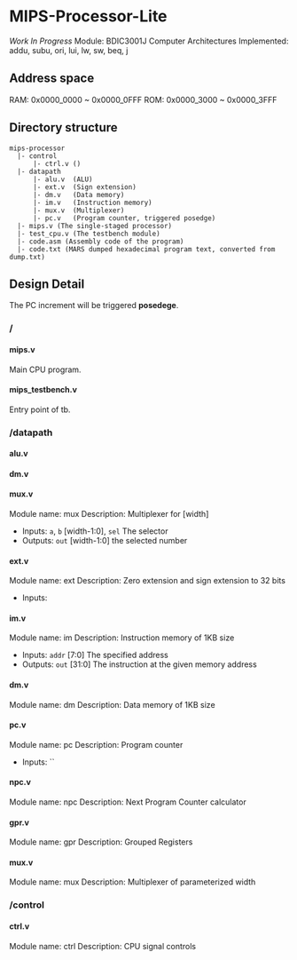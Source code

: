 # MIPS-Processor-Lite
*Work In Progress*
Module: BDIC3001J Computer Architectures
Implemented: addu, subu, ori, lui, lw, sw, beq, j

## Address space
RAM: 0x0000_0000 ~ 0x0000_0FFF
ROM: 0x0000_3000 ~ 0x0000_3FFF

## Directory structure
```
mips-processor
  |- control
      |- ctrl.v ()
  |- datapath
      |- alu.v  (ALU)
      |- ext.v  (Sign extension)
      |- dm.v   (Data memory)
      |- im.v   (Instruction memory)
      |- mux.v  (Multiplexer)
      |- pc.v   (Program counter, triggered posedge)
  |- mips.v (The single-staged processor)
  |- test_cpu.v (The testbench module)
  |- code.asm (Assembly code of the program)
  |- code.txt (MARS dumped hexadecimal program text, converted from dump.txt)
```

## Design Detail
The PC increment will be triggered **posedege**.

### /
#### mips.v
Main CPU program.

#### mips_testbench.v
Entry point of tb.

### /datapath
#### alu.v

#### dm.v

#### mux.v
Module name: mux
Description: Multiplexer for [width]
- Inputs: `a`, `b` [width-1:0], `sel` The selector
- Outputs: `out` [width-1:0] the selected number

#### ext.v
Module name: ext
Description: Zero extension and sign extension to 32 bits
- Inputs: 

#### im.v
Module name: im
Description: Instruction memory of 1KB size
- Inputs: `addr` [7:0] The specified address
- Outputs: `out` [31:0] The instruction at the given memory address

#### dm.v
Module name: dm
Description: Data memory of 1KB size

#### pc.v
Module name: pc
Description: Program counter
- Inputs: ``

#### npc.v
Module name: npc
Description: Next Program Counter calculator

#### gpr.v
Module name: gpr
Description: Grouped Registers

#### mux.v
Module name: mux
Description: Multiplexer of parameterized width

### /control
#### ctrl.v
Module name: ctrl
Description: CPU signal controls
